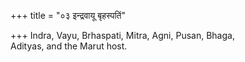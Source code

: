 +++
title = "०३ इन्द्रवायू बृहस्पतिं"

+++
Indra, Vayu, Brhaspati, Mitra, Agni, Pusan, Bhaga,  
     Adityas, and the Marut host.